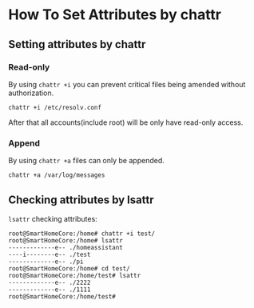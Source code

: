 # How To Set Attributes by chattr 

## Setting attributes by chattr

### Read-only

By using `chattr +i` you can prevent critical files being amended without authorization.

`chattr +i /etc/resolv.conf`

After that all accounts(include root) will be only have read-only access.

### Append

By using `chattr +a` files can only be appended.

`chattr +a /var/log/messages`

## Checking attributes by lsattr

`lsattr` checking attributes:

```
root@SmartHomeCore:/home# chattr +i test/
root@SmartHomeCore:/home# lsattr 
-------------e-- ./homeassistant
----i--------e-- ./test
-------------e-- ./pi
root@SmartHomeCore:/home# cd test/
root@SmartHomeCore:/home/test# lsattr 
-------------e-- ./2222
-------------e-- ./1111
root@SmartHomeCore:/home/test#
```
